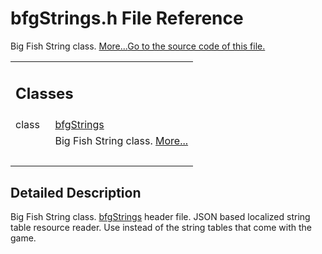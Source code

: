 # bfgStrings.h File Reference

<div class="contents">Big Fish String class.   <a href="#details">More...</a><a href="bfg_strings_8h_source.html">Go to the source code of this file.</a><table class="memberdecls"><tr class="heading"><td colspan="2"><h2 class="groupheader"><a id="nested-classes" name="nested-classes"></a> Classes</h2></td></tr><tr class="memitem:"><td class="memItemLeft" align="right" valign="top">class &#160;</td><td class="memItemRight" valign="bottom"><a class="el" href="interfacebfg_strings.html">bfgStrings</a></td></tr><tr class="memdesc:"><td class="mdescLeft">&#160;</td><td class="mdescRight">Big Fish String class.  <a href="interfacebfg_strings.html#details">More...</a><br /></td></tr><tr class="separator:"><td class="memSeparator" colspan="2">&#160;</td></tr></table><a name="details" id="details"></a><h2 class="groupheader">Detailed Description</h2><div class="textblock">Big Fish String class. <a class="el" href="interfacebfg_strings.html" title="Big Fish String class.">bfgStrings</a> header file. JSON based localized string table resource reader. Use instead of the string tables that come with the game. </div></div> 
